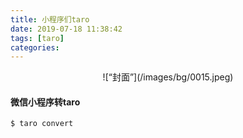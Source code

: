 ```yaml
---
title: 小程序们taro
date: 2019-07-18 11:38:42
tags: [taro]
categories:
---
```


<div align=center>
![“封面”](/images/bg/0015.jpeg)
</div>

<!--more-->

#### 微信小程序转taro

`$ taro convert`